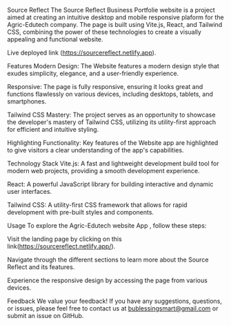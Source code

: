 Source Reflect 
The Source Reflect Business Portfolie website is a project aimed at creating an intuitive desktop and mobile responsive plaform for the Agric-Edutech company. The page is built using Vite.js, React, and Tailwind CSS, combining the power of these technologies to create a visually appealing and functional website.

Live deployed link (https://sourcereflect.netlify.app).

 
Features
Modern Design: The Website features a modern design style that exudes simplicity, elegance, and a user-friendly experience.

Responsive: The page is fully responsive, ensuring it looks great and functions flawlessly on various devices, including desktops, tablets, and smartphones.

Tailwind CSS Mastery: The project serves as an opportunity to showcase the developer's mastery of Tailwind CSS, utilizing its utility-first approach for efficient and intuitive styling.

Highlighting Functionality: Key features of the Website app are highlighted to give visitors a clear understanding of the app's capabilities.

Technology Stack
Vite.js: A fast and lightweight development build tool for modern web projects, providing a smooth development experience.

React: A powerful JavaScript library for building interactive and dynamic user interfaces.

Tailwind CSS: A utility-first CSS framework that allows for rapid development with pre-built styles and components.

Usage
To explore the Agric-Edutech website App , follow these steps:

Visit the landing page by clicking on this link(https://sourcereflect.netlify.app/).

Navigate through the different sections to learn more about the Source Reflect and its features.

Experience the responsive design by accessing the page from various devices.

Feedback
We value your feedback! If you have any suggestions, questions, or issues, please feel free to contact us at bublessingsmart@gmail.com or submit an issue on GitHub.